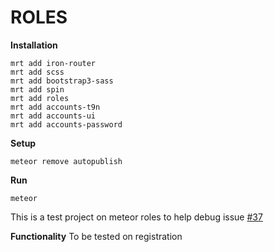 ROLES
=========
**Installation**
~~~
mrt add iron-router
mrt add scss
mrt add bootstrap3-sass
mrt add spin
mrt add roles
mrt add accounts-t9n
mrt add accounts-ui
mrt add accounts-password
~~~

**Setup**
~~~
meteor remove autopublish
~~~

**Run**
~~~
meteor
~~~

This is a test project on meteor roles to help debug issue [#37](https://github.com/alanning/meteor-roles/issues/37)


**Functionality**
To be tested on registration